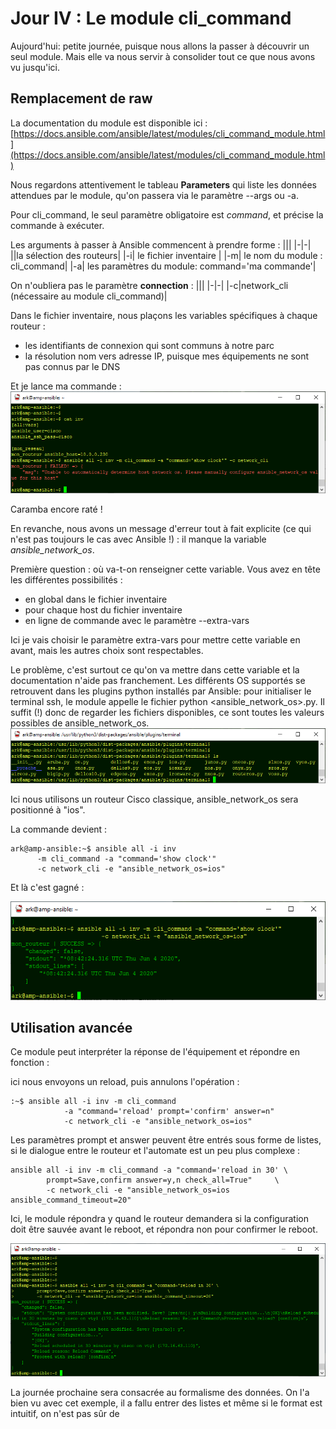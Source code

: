 # Jour IV : Le module cli_command

Aujourd'hui: petite journée, puisque nous allons la passer à découvrir un seul module. Mais elle va nous servir à consolider tout ce que nous avons vu jusqu'ici. 

## Remplacement de raw

La documentation du module est disponible ici :
[https://docs.ansible.com/ansible/latest/modules/cli_command_module.html](https://docs.ansible.com/ansible/latest/modules/cli_command_module.html)

Nous regardons attentivement le tableau **Parameters** qui  liste les données attendues par le module, qu'on passera via le paramètre --args ou -a. 

Pour cli_command, le seul paramètre obligatoire est *command*, et précise la commande à exécuter.

Les arguments à passer à Ansible commencent à prendre forme :
|||
|-|-|
||la sélection des routeurs|
|-i| le fichier inventaire |
|-m| le nom du module : cli_command|
|-a|  les paramètres du module: command='ma commande'|

On n'oubliera pas le paramètre **connection** :
|||
|-|-|
|-c|network_cli (nécessaire au module cli_command)|

Dans le fichier inventaire, nous plaçons les variables spécifiques à chaque routeur : 

 - les identifiants de connexion qui sont communs à notre parc
 - la résolution nom vers adresse IP, puisque mes équipements ne sont pas connus par le DNS 

Et je lance ma commande :
![screenshot006](../images/screenshot006.png)

Caramba encore raté !

En revanche, nous avons un message d'erreur tout à fait explicite (ce qui n'est pas toujours le cas avec Ansible !) : il manque la variable *ansible_network_os*.  

Première question : où va-t-on renseigner cette variable. Vous avez en tête les différentes possibilités :

 - en global dans le fichier inventaire
 - pour chaque host du fichier inventaire
 - en ligne de commande avec le paramètre --extra-vars 

Ici je vais choisir le paramètre extra-vars pour mettre cette variable en avant, mais les autres choix sont respectables.

Le problème, c'est surtout ce qu'on va mettre dans cette variable et la documentation n'aide pas franchement. Les différents OS supportés se retrouvent dans les plugins python installés par Ansible: pour initialiser le terminal ssh, le module appelle le fichier python <ansible_network_os>.py. Il suffit (!) donc de regarder les fichiers disponibles, ce sont toutes les valeurs possibles de ansible_network_os.
![screenshot007](../images/screenshot007.png)

Ici nous utilisons un routeur Cisco classique, ansible_network_os sera positionné à "ios".
 
 La commande devient :

    ark@amp-ansible:~$ ansible all -i inv 
          -m cli_command -a "command='show clock'" 
          -c network_cli -e "ansible_network_os=ios"

Et là c'est gagné :

![screenshot008](../images/screenshot008.png)

## Utilisation avancée

Ce module peut interpréter la réponse de l'équipement et répondre en fonction :

ici nous envoyons un reload, puis annulons l'opération :  

    :~$ ansible all -i inv -m cli_command 
                -a "command='reload' prompt='confirm' answer=n" 
                -c network_cli -e "ansible_network_os=ios"


Les paramètres prompt et answer peuvent être entrés sous forme de listes, si le dialogue entre le routeur et l'automate est un peu plus complexe :
  

    ansible all -i inv -m cli_command -a "command='reload in 30' \
            prompt=Save,confirm answer=y,n check_all=True"     \
            -c network_cli -e "ansible_network_os=ios ansible_command_timeout=20"

Ici, le module répondra y quand le routeur demandera si la configuration doit être sauvée avant le reboot, et répondra non pour confirmer le reboot.

![screenshot009](../images/screenshot009.png)


La journée prochaine sera consacrée au formalisme des données. On l'a bien vu avec cet exemple, il a fallu entrer des listes et même si le format est intuitif, on n'est pas sûr de 
<!--stackedit_data:
eyJoaXN0b3J5IjpbLTc0NzI2MDIwLC0xNjQxNzUwNjAwLDIxMD
czMTUzMDIsLTE3Mjg4Mjc1NjgsLTQxOTUxNzM1OCwyMDA3NjI2
NTQwLC0xNjcyMDY0ODEzLC02OTk0NjEwNjYsMTQ5NjYwNjg3OS
wtMTM2NDI4MjE0NCw3NzI3ODkyMTgsMTM3MTI0ODE2XX0=
-->